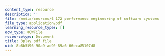 ```yaml
---
content_type: resource
description: ''
file: /media/courses/6-172-performance-engineering-of-software-systems-fall-2018/8b8b559690a9ad9989a666eca85107d8_Z7r4aAZ9Vqo.pdf
file_type: application/pdf
learning_resource_types: []
ocw_type: OCWFile
resourcetype: Document
title: 3play pdf file
uid: 8b8b5596-90a9-ad99-89a6-66eca85107d8
---
```

